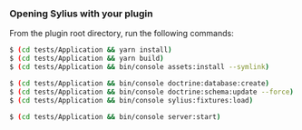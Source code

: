 ### Opening Sylius with your plugin

From the plugin root directory, run the following commands:

```bash
$ (cd tests/Application && yarn install)
$ (cd tests/Application && yarn build)
$ (cd tests/Application && bin/console assets:install --symlink)

$ (cd tests/Application && bin/console doctrine:database:create)
$ (cd tests/Application && bin/console doctrine:schema:update --force)
$ (cd tests/Application && bin/console sylius:fixtures:load)

$ (cd tests/Application && bin/console server:start)

```

